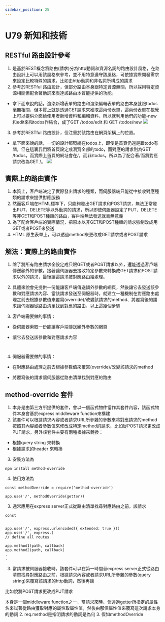 ```yaml
---
sidebar_position: 25
---
```


# U79 新知和技術


## RESTful 路由設計參考
1. 是基於REST概念將路由(請求)分為http動詞和資源名詞的路由設計風格，在路由設計上可以用該風格來參考，並不用特意遵守該風格，可依據實際開發需求來設定比較特殊的請求，比如由http動詞和非名詞所構成的請求
2. 參考於RESTful 路由設計，但部分路由本身跟特定資源無關，所以採用特定資源相關但配合著動詞來表達該路由本質能提供的功能。
  - 拿下面來說的話，渲染新增表單的路由和渲染編輯表單的路由本身就跟todos毫無相關，但本質上就是透過GET請求來獲取這兩份表單，這兩份表單在視覺上可以提供介面給使用者新增資料和編輯資料，所以就利用他們的功能-new和edit來和todos作結合，成了GET /todos/edit 和 GET /todos/new
  ![](https://res.cloudinary.com/dqfxgtyoi/image/upload/v1638458221/blog/srello/functionBasedRoute_pugkxi.png)
3. 參考於RESTful 路由設計，但注重於該路由在網頁架構上的位置。
  - 拿下面來說的話，一切的設計都環繞在todos上，即使是首頁仍還是跟todo有關，但在這裏我們將首頁設定成瀏覽全部的todo，而對應的請求則為GET /todos，而實際上首頁的網址會在/，而非/todos，所以為了配合著/而將對應請求改為GET /。
![](https://res.cloudinary.com/dqfxgtyoi/image/upload/v1638458221/blog/srello/indexBasedRoute_ksgpw4.png)

## 實際上的路由實作
1. 本質上，客戶端決定了實際發出請求的種類，而伺服器端只能從中接收對應種類的請求來提供對應服務
2. 然而客戶端在HTML標準下，只能夠發出GET請求和POST請求，無法正常發出PUT、DELETE等以外動詞的請求，所以即使伺服器設定了PUT、DELETE等非GET和POST種類的路由，客戶端無法發送就毫無意義
3. 為了配合客戶端的實際情況，把原本以非GET和POST種類的請求強制改成用GET或者POST來發送
3. HTML 原生表單上，可以透過method來更改成GET請求或者POST請求

## 解法：實際上的路由實作
1. 除了將所有路由請求全設定成只跟GET或者POST請求以外，還能透過客戶端傳送額外的參數，接著讓伺服器去接收特定參數來轉換成GET請求和POST請求以外的請求，最後讓這請求被對應路由給處理。
2. 具體來說會先提供一份能讓客戶端傳送額外參數的網頁，然後讓它去發送該參數和對應請求內容、當該請求發送至伺服器時，就建立一種機制在對應路由處理之前去根據參數值來覆寫(override)/改變該請求的method、將覆寫後的請求讓伺服器從路由清單找到對應的路由，以上這幾個步驟

3. 客戶端需要做的事情：
  - 從伺服器索取一份能讓客戶端傳送額外參數的網頁


  - 讓它去發送該參數和對應請求內容

```


```

4. 伺服器需要做的事情：
  - 在對應路由處理之前去根據參數值來覆寫(override)/改變該請求的method


  - 將覆寫後的請求讓伺服器從路由清單找到對應的路由





## method-override 套件
1. 本身是由第三方所提供的套件，會以一個函式物件當作其套件內容，該函式物件本身會基於express middleware function來構建
2. 該套件可以根據請求內容或者請求URL所參雜的參數來將對應請求的method按照其內容或者參數值來修改成特定method的請求，比如從POST請求更改成PUT請求，另外該套件主要有兩種根據來轉換：
  - 根據query string 來轉換
  - 根據請求的header 來轉換

3. 安裝方法為
```
npm install method-override
```

4. 使用方法為
```
const methodOverride = require('method-override')

app.use('/', methodOverride(getter))
```

3. 通常應用在express server正式從路由清單找尋對應路由之前，該請求

```
const 


app.use('/', express.urlencoded({ extended: true }))
app.use('/', express.)
// define all routes

app.method1(path, callback) 
app.method2(path, callback)
.
.
```


3. 當請求被伺服器接收時，該套件可以在第一時間替express server正式從路由清單找尋對應路由之前，根據請求內容或者請求URL所參雜的參數(query string)來覆寫該請求的http動詞，然後再讓

比如說將POST請求更改成PUT請求


本身是一個middleware function之一，當請求來時，會透過getter所指定的屬性名來試著從路由獲取對應的屬性取屬性值，然後由那個屬性值來覆寫這次請求本身的動詞
2. req.method是指明請求的動詞是為何
3. 假如methodOverride
